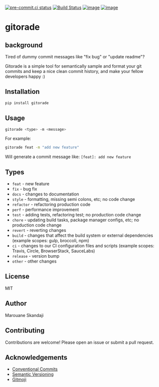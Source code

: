 <!-- markdownlint-disable MD041 -->
[![pre-commit.ci status](https://results.pre-commit.ci/badge/github/marouenes/gitorade/main.svg)](https://results.pre-commit.ci/latest/github/marouenes/gitorade/main)
[![Build Status](https://dev.azure.com/marouaneskandaji/gitorade/_apis/build/status/marouenes.gitorade?repoName=marouenes%2Fgitorade&branchName=main)](https://dev.azure.com/marouaneskandaji/gitorade/_build/latest?definitionId=3&repoName=marouenes%2Fgitorade&branchName=main)
[![image](https://img.shields.io/pypi/v/gitorade)](https://pypi.python.org/pypi/gitorade/)
[![image](https://img.shields.io/pypi/dm/gitorade)](https://pypi.python.org/pypi/gitorade/)

# gitorade

## background

Tired of dummy commit messages like "fix bug" or "update readme"?

Gitorade is a simple tool for semantically sample and format your git commits and keep a nice clean
commit history, and make your fellow developers happy :)

## Installation

```bash
pip install gitorade
```

## Usage

```bash
gitorade <type> -m <message>
```

For example:

```bash
gitorade feat -m "add new feature"
```

Will generate a commit message like: `[feat]: add new feature`

## Types

- `feat` - new feature
- `fix` - bug fix
- `docs` - changes to documentation
- `style` - formatting, missing semi colons, etc; no code change
- `refactor` - refactoring production code
- `perf` - performance improvement
- `test` - adding tests, refactoring test; no production code change
- `chore` - updating build tasks, package manager configs, etc; no production code change
- `revert` - reverting changes
- `build` - changes that affect the build system or external dependencies (example scopes: gulp, broccoli, npm)
- `ci` - changes to our CI configuration files and scripts (example scopes: Travis, Circle, BrowserStack, SauceLabs)
- `release` - version bump
- `other` - other changes

## License

MIT

## Author

Marouane Skandaji

## Contributing

Contributions are welcome! Please open an issue or submit a pull request.

## Acknowledgements

- [Conventional Commits](https://www.conventionalcommits.org/en/v1.0.0/)
- [Semantic Versioning](https://semver.org/)
- [Gitmoji](https://gitmoji.dev/)
